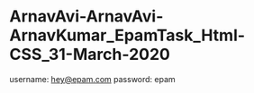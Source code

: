 # ArnavAvi-ArnavAvi-ArnavKumar_EpamTask_Html-CSS_31-March-2020
username: hey@epam.com
password: epam
